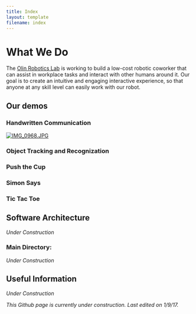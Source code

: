 ```yaml
---
title: Index
layout: template
filename: index
--- 
```


# What We Do
The [Olin Robotics Lab](http://olinrobotics.github.io) is working to build a low-cost robotic coworker that can assist in workplace tasks and interact with other humans around it. Our goal is to create an intuitive and engaging interactive experience, so that anyone at any skill level can easily work with our robot.

## Our demos

### Handwritten Communication

[![IMG_0968.JPG](https://www.youtube.com/IMG_0968.JPG)](https://www.youtube.com/)

### Object Tracking and Recognization

### Push the Cup

### Simon Says

### Tic Tac Toe

## Software Architecture
*Under Construction*

### Main Directory:
*Under Construction*

## Useful Information
*Under Construction*

*This Github page is currently under construction. Last edited on 1/9/17.*
